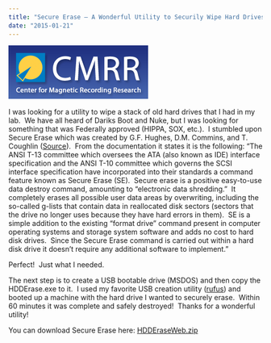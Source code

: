 ```yaml
---
title: "Secure Erase – A Wonderful Utility to Securily Wipe Hard Drives"
date: "2015-01-21"
---
```


[![header-acs](images/header-acs.gif)](http://104.167.119.213/wp-content/uploads/2015/01/header-acs.gif)

I was looking for a utility to wipe a stack of old hard drives that I had in my lab.  We have all heard of Dariks Boot and Nuke, but I was looking for something that was Federally approved (HIPPA, SOX, etc.).  I stumbled upon Secure Erase which was created by G.F. Hughes, D.M. Commins, and T. Coughlin ([Source](http://cmrr.ucsd.edu/people/Hughes/secure-erase.html "Source")).  From the documentation it states it is the following: “The ANSI T-13 committee which oversees the ATA (also known as IDE) interface specification and the ANSI T-10 committee which governs the SCSI interface specification have incorporated into their standards a command feature known as Secure Erase (SE).  Secure erase is a positive easy-to-use data destroy command, amounting to “electronic data shredding.”  It completely erases all possible user data areas by overwriting, including the so-called g-lists that contain data in reallocated disk sectors (sectors that the drive no longer uses because they have hard errors in them).  SE is a simple addition to the existing “format drive” command present in computer operating systems and storage system software and adds no cost to hard disk drives.  Since the Secure Erase command is carried out within a hard disk drive it doesn’t require any additional software to implement.”

Perfect!  Just what I needed.

The next step is to create a USB bootable drive (MSDOS) and then copy the HDDErase.exe to it.  I used my favorite USB creation utility ([rufus](https://rufus.akeo.ie/)) and booted up a machine with the hard drive I wanted to securely erase.  Within 60 minutes it was complete and safely destroyed!  Thanks for a wonderful utility!

You can download Secure Erase here: [HDDEraseWeb.zip](http://cmrr.ucsd.edu/people/Hughes/documents/HDDEraseWeb.zip)

